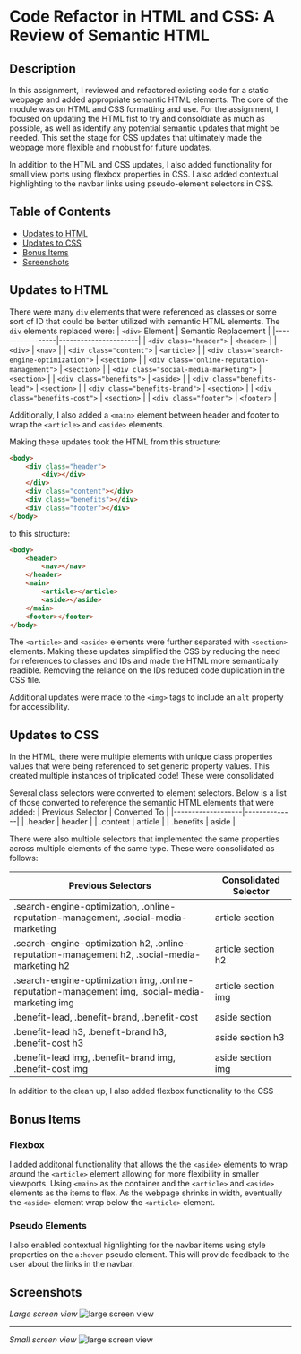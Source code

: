 # Code Refactor in HTML and CSS: A Review of Semantic HTML

## Description 

In this assignment, I reviewed and refactored existing code for a static webpage and added appropriate semantic HTML elements.  The core of the module was on HTML and CSS formatting and use.  For the assignment, I focused on updating the HTML fist to try and consoldiate as much as possible, as well as identify any potential semantic updates that might be needed.  This set the stage for CSS updates that ultimately made the webpage more flexible and rhobust for future updates.

In addition to the HTML and CSS updates, I also added functionality for small view ports using flexbox properties in CSS.  I also added contextual highlighting to the navbar links using pseudo-element selectors in CSS.


## Table of Contents

* [Updates to HTML](#updates-to-html)
* [Updates to CSS](#updates-to-css)
* [Bonus Items](#bonus-items)
* [Screenshots](#Screenshots)


## Updates to HTML

There were many `div` elements that were referenced as classes or some sort of ID that could be better utilized with semantic HTML elements.  The `div` elements replaced were:
| `<div>` Element | Semantic Replacement |
|-----------------|----------------------|
| `<div class="header">` | `<header>` |
| `<div>` | `<nav>` |
| `<div class="content">` | `<article>` |
| `<div class="search-engine-optimization">` | `<section>` |
| `<div class="online-reputation-management">` | `<section>` |
| `<div class="social-media-marketing">` | `<section>` |
| `<div class="benefits">` | `<aside>` |
| `<div class="benefits-lead">` | `<section>` |
| `<div class="benefits-brand">` | `<section>` |
| `<div class="benefits-cost">` | `<section>` |
| `<div class="footer">` | `<footer>` |

Additionally, I also added a `<main>` element between header and footer to wrap the `<article>` and `<aside>` elements.

Making these updates took the HTML from this structure:
```HTML
<body>
    <div class="header">
        <div></div>
    </div>
    <div class="content"></div>
    <div class="benefits"></div>
    <div class="footer"></div>
</body>

```

to this structure:
```HTML
<body>
    <header>
        <nav></nav>
    </header>
    <main>
        <article></article>
        <aside></aside>
    </main>
    <footer></footer>
</body>

```

The `<article>` and `<aside>` elements were further separated with `<section>` elements.  Making these updates simplified the CSS by reducing the need for references to classes and IDs and made the HTML more semantically readible.  Removing the reliance on the IDs reduced code duplication in the CSS file.

Additional updates were made to the `<img>` tags to include an `alt` property for accessibility.


## Updates to CSS

In the HTML, there were multiple elements with unique class properties values that were being referenced to set generic property values.  This created multiple instances of triplicated code!  These were consolidated

Several class selectors were converted to element selectors.  Below is a list of those converted to reference the semantic HTML elements that were added:
| Previous Selector | Converted To |
|-------------------|--------------|
| .header | header |
| .content | article |
| .benefits | aside |

There were also multiple selectors that implemented the same properties across multiple elements of the same type.  These were consolidated as follows:

| Previous Selectors | Consolidated Selector |
|----------|---------------|
| .search-engine-optimization, .online-reputation-management, .social-media-marketing | article section |
| .search-engine-optimization h2, .online-reputation-management h2, .social-media-marketing h2 | article section h2 |
| .search-engine-optimization img, .online-reputation-management img, .social-media-marketing img | article section img |
| .benefit-lead, .benefit-brand, .benefit-cost | aside section |
| .benefit-lead h3, .benefit-brand h3, .benefit-cost h3 | aside section h3 |
| .benefit-lead img, .benefit-brand img, .benefit-cost img | aside section img |

In addition to the clean up, I also added flexbox functionality to the CSS


## Bonus Items


### Flexbox
I added additonal functionality that allows the the `<aside>` elements to wrap around the `<article>` element allowing for more flexibility in smaller viewports.  Using `<main>` as the container and the `<article>` and `<aside>` elements as the items to flex.  As the webpage shrinks in width, eventually the `<aside>` element wrap below the `<article>` element.


### Pseudo Elements
I also enabled contextual highlighting for the navbar items using style properties on the `a:hover` pseudo element.  This will provide feedback to the user about the links in the navbar.

## Screenshots

*Large screen view*
![large screen view](https://github.com/bhaskell7901/urban-octo-telegram-bhaskell/blob/main/Develop/assets/images/ReferenceImages/urban-octo-full-screen-view.png)

-----

*Small screen view*
![large screen view](https://github.com/bhaskell7901/urban-octo-telegram-bhaskell/blob/main/Develop/assets/images/ReferenceImages/urban-octo-small-screen-view.png)